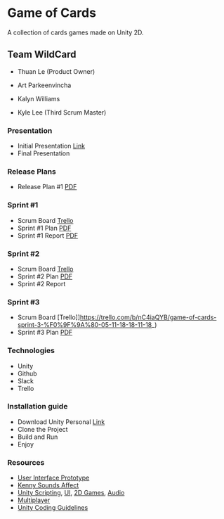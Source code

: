 # Game of Cards

A collection of cards games made on Unity 2D.

## Team WildCard

- Thuan Le (Product Owner)

- Art Parkeenvincha

- Kalyn Williams

- Kyle Lee (Third Scrum Master)

### Presentation

- Initial Presentation [Link](https://docs.google.com/presentation/d/1JbSwHQwJg5-Oik0h6f20dCVgwFGAy97h9LZigEuszHU/edit?usp=sharing)
- Final Presentation 
 
### Release Plans

- Release Plan #1 [PDF](https://github.com/Kaswilli/GameOfCards/blob/master/SCRUM/Release%20Plan%20%231.pdf)

### Sprint #1

- Scrum Board [Trello](https://trello.com/b/nC4iaQYB/game-of-cards-sprint-1-%F0%9F%9A%80-08-10-18-21-10-18)
- Sprint #1 Plan [PDF](https://github.com/thuanle123/GameOfCards/blob/master/SCRUM/Sprint%20Plan%20%231.pdf)
- Sprint #1 Report [PDF](https://github.com/thuanle123/GameOfCards/blob/master/SCRUM/Sprint%20%231%20Report%20.pdf)

### Sprint #2

 - Scrum Board [Trello](https://trello.com/b/nC4iaQYB/game-of-cards-sprint-2-%F0%9F%9A%80-22-10-18-04-11-18)
 - Sprint #2 Plan [PDF](https://github.com/thuanle123/GameOfCards/blob/master/SCRUM/Sprint%20Plan%20%232.pdf)
 - Sprint #2 Report
 
 ### Sprint #3
 - Scrum Board [Trello]]https://trello.com/b/nC4iaQYB/game-of-cards-sprint-3-%F0%9F%9A%80-05-11-18-18-11-18_)
 - Sprint #3 Plan [PDF](https://github.com/thuanle123/GameOfCards/blob/master/SCRUM/Sprint%20Plan%203.pdf)
 
### Technologies

 - Unity 
 - Github
 - Slack
 - Trello
 
### Installation guide

 - Download Unity Personal [Link](https://store.unity.com/download?ref=personal)
 - Clone the Project
 - Build and Run
 - Enjoy

### Resources

 - [User Interface Prototype](https://xd.adobe.com/view/f67aabb1-8b86-4a7d-5367-380d6d78ad04-804b/)
 - [Kenny Sounds Affect](https://kenney.nl/assets/casino-audio)
 - [Unity Scripting](https://unity3d.com/learn/tutorials/s/scripting), [UI](https://unity3d.com/learn/tutorials/s/user-interface-ui), [2D Games](https://unity3d.com/learn/tutorials/s/2d-game-creation), [Audio](https://unity3d.com/learn/tutorials/s/audio)
 - [Multiplayer](https://unity3d.com/learn/tutorials/s/multiplayer-networking)
 - [Unity Coding Guidelines](http://wiki.unity3d.com/index.php/Csharp_Coding_Guidelines)

